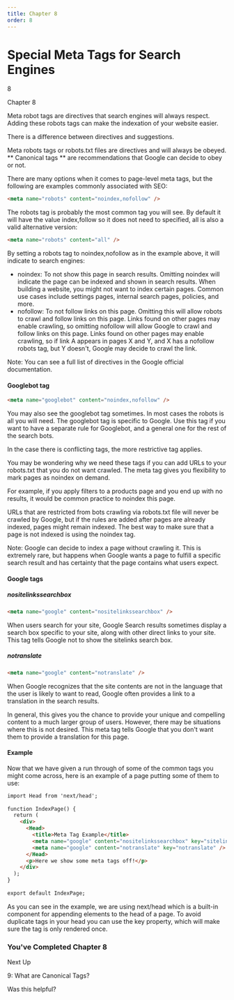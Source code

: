 ```yaml
---
title: Chapter 8
order: 8
---
```


# Special Meta Tags for Search Engines

8

Chapter 8

Meta robot tags are directives that search engines will always respect. Adding these robots tags can make the indexation of your website easier.

There is a difference between directives and suggestions.

Meta robots tags or robots.txt files are directives and will always be obeyed. ** Canonical tags **
are recommendations that Google can decide to obey or not.

There are many options when it comes to page-level meta tags, but the following are examples commonly associated with SEO:

```html
<meta name="robots" content="noindex,nofollow" />
```

The robots tag is probably the most common tag you will see. By default it will have the value index,follow so it does not need to specified, all is also a valid alternative version:

```html
<meta name="robots" content="all" />
```

By setting a robots tag to noindex,nofollow as in the example above, it will indicate to search engines:

- noindex: To not show this page in search results. Omitting noindex will indicate the
page can be indexed and shown in search results. When building a website, you
might not want to index certain pages. Common use cases include settings pages,
internal search pages, policies, and more.
- nofollow: To not follow links on this page. Omitting this will allow robots to crawl and
follow links on this page. Links found on other pages may enable crawling, so
omitting nofollow will allow Google to crawl and follow links on this page. Links found on other pages may enable crawling, so if link A appears in pages X and Y, and X has a nofollow robots tag, but Y doesn't, Google may decide to crawl the link.

Note: You can see a full list of directives in the Google official documentation.

#### Googlebot tag

```html
<meta name="googlebot" content="noindex,nofollow" />
```

You may also see the googlebot tag sometimes. In most
cases the robots is all you will need. The googlebot tag is specific to Google. Use this tag if you
want to have a separate rule for Googlebot, and a general one for the rest of the
search bots.

In the case there is conflicting tags, the more restrictive tag applies.

You may be wondering why we need these tags if you can add URLs to your robots.txt that you do not want crawled. The meta tag gives
you flexibility to mark pages as noindex on demand.

For example, if you apply filters to a products page and you end up with no results, it would be common practice to noindex this page.

URLs that are restricted from bots crawling via robots.txt file will never be crawled by Google, but if the rules are added after pages are already indexed,
pages might remain indexed. The best way to make sure that a page is not indexed is using the noindex tag.

Note: Google can decide to index a page without crawling it. This is extremely rare, but happens when Google wants a page to fulfill a specific search result and has certainty that the page contains what users expect.

#### Google tags

##### nositelinkssearchbox

```html
<meta name="google" content="nositelinkssearchbox" />
```

When users search for your site, Google Search results sometimes display a search box specific to your site, along with other direct links to your site. This tag tells Google not to show the sitelinks search box.

##### notranslate

```html
<meta name="google" content="notranslate" />
```

When Google recognizes that the site contents are not in the language that the user is likely to want to read, Google often provides a link to a translation in the search results.

In general, this gives you the chance to provide your unique and compelling content to a much larger group of users. However, there may be situations where this is not desired. This meta tag tells Google that you don't want them to provide a translation for this page.

#### Example

Now that we have given a run through of some of the common tags you might come across, here is an example of a page putting some of them to use:

```html
import Head from 'next/head';
 
function IndexPage() {
  return (
    <div>
      <Head>
        <title>Meta Tag Example</title>
        <meta name="google" content="nositelinkssearchbox" key="sitelinks" />
        <meta name="google" content="notranslate" key="notranslate" />
      </Head>
      <p>Here we show some meta tags off!</p>
    </div>
  );
}
 
export default IndexPage;
```

As you can see in the example, we are using next/head which is a built-in component for appending elements to the head of a page. To avoid duplicate tags in your head you can use the key property, which will make sure the tag is only rendered once.

### You've Completed Chapter 8

Next Up

9: What are Canonical Tags?

Was this helpful?